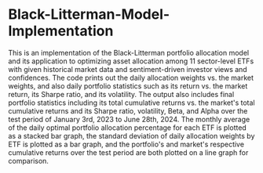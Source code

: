 # Black-Litterman-Model-Implementation

This is an implementation of the Black-Litterman portfolio allocation model and its application to optimizing asset allocation among 11 sector-level ETFs with given historical market data and sentiment-driven investor views and confidences. The code prints out the daily allocation weights vs. the market weights, and also daily portfolio statistics such as its return vs. the market return, its Sharpe ratio, and its volatility. The output also includes final portfolio statistics including its total cumulative returns vs. the market's total cumulative returns and its Sharpe ratio, volatility, Beta, and Alpha over the test period of January 3rd, 2023 to June 28th, 2024. The monthly average of the daily optimal portfolio allocation percentage for each ETF is plotted as a stacked bar graph, the standard deviation of daily allocation weights by ETF is plotted as a bar graph, and the portfolio's and market's respective cumulative returns over the test period are both plotted on a line graph for comparison.
